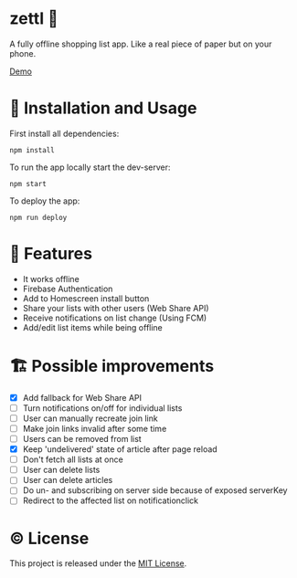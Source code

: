 # zettl 📝
A fully offline shopping list app. Like a real piece of paper but on your phone.

[Demo](https://zettl-835a3.firebaseapp.com)

# 🚀 Installation and Usage
First install all dependencies:
```
npm install
```
To run the app locally start the dev-server:
```
npm start
```
To deploy the app:
```
npm run deploy
```

# 🎢 Features
- It works offline
- Firebase Authentication
- Add to Homescreen install button
- Share your lists with other users (Web Share API)
- Receive notifications on list change (Using FCM)
- Add/edit list items while being offline

# 🏗 Possible improvements
- [x] Add fallback for Web Share API
- [ ] Turn notifications on/off for individual lists
- [ ] User can manually recreate join link
- [ ] Make join links invalid after some time
- [ ] Users can be removed from list
- [x] Keep 'undelivered' state of article after page reload
- [ ] Don't fetch all lists at once
- [ ] User can delete lists
- [ ] User can delete articles
- [ ] Do un- and subscribing on server side because of exposed serverKey
- [ ] Redirect to the affected list on notificationclick

# © License
This project is released under the [MIT License](LICENSE.md).